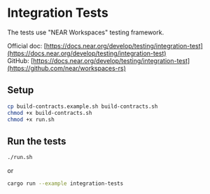 # Integration Tests

The tests use "NEAR Workspaces" testing framework.

Official doc: [https://docs.near.org/develop/testing/integration-test](https://docs.near.org/develop/testing/integration-test)  
GitHub: [https://docs.near.org/develop/testing/integration-test](https://github.com/near/workspaces-rs)

## Setup

```sh
cp build-contracts.example.sh build-contracts.sh
chmod +x build-contracts.sh
chmod +x run.sh
```

## Run the tests

```bash
./run.sh
```

or

```bash
cargo run --example integration-tests
```

